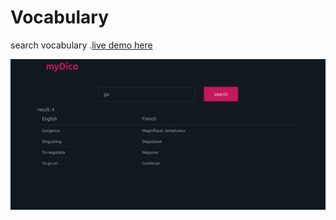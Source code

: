 # Vocabulary 
search vocabulary .[live demo here]([https://97mams.github.io](https://myverbes.netlify.app/))

![App screenshot](assets/images/screenshot.png)
